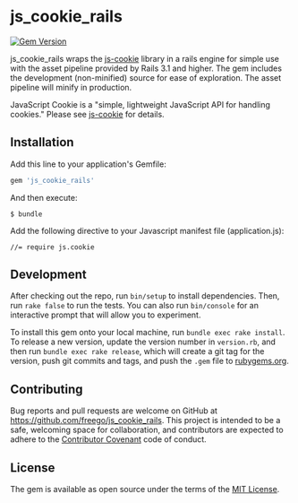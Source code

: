 # js_cookie_rails

[![Gem Version](https://badge.fury.io/rb/js_cookie_rails.svg)](http://badge.fury.io/rb/js_cookie_rails)

js_cookie_rails wraps the [js-cookie](https://github.com/js-cookie/js-cookie)
library in a rails engine for simple use with the asset pipeline provided by
Rails 3.1 and higher. The gem includes the development (non-minified) source
for ease of exploration. The asset pipeline will minify in production.

JavaScript Cookie is a "simple, lightweight JavaScript API for handling cookies."
Please see [js-cookie](https://github.com/js-cookie/js-cookie) for details.

## Installation

Add this line to your application's Gemfile:

```ruby
gem 'js_cookie_rails'
```

And then execute:

    $ bundle

Add the following directive to your Javascript manifest file (application.js):

    //= require js.cookie

## Development

After checking out the repo, run `bin/setup` to install dependencies. Then, run `rake false` to run the tests. You can also run `bin/console` for an interactive prompt that will allow you to experiment.

To install this gem onto your local machine, run `bundle exec rake install`. To release a new version, update the version number in `version.rb`, and then run `bundle exec rake release`, which will create a git tag for the version, push git commits and tags, and push the `.gem` file to [rubygems.org](https://rubygems.org).

## Contributing

Bug reports and pull requests are welcome on GitHub at https://github.com/freego/js_cookie_rails. This project is intended to be a safe, welcoming space for collaboration, and contributors are expected to adhere to the [Contributor Covenant](contributor-covenant.org) code of conduct.


## License

The gem is available as open source under the terms of the [MIT License](http://opensource.org/licenses/MIT).

